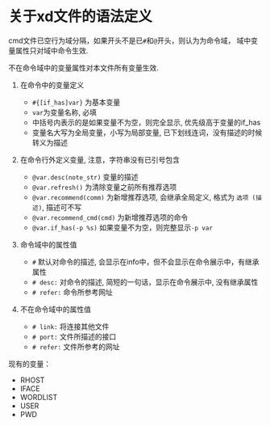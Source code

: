 # 关于xd文件的语法定义

cmd文件已空行为域分隔，如果开头不是已`#`和`@`开头，则认为为命令域，
域中变量属性只对域中命令生效.

不在命令域中的变量属性对本文件所有变量生效.

1. 在命令中的变量定义

    - `#{[if_has]var}` 为基本变量
    - `var`为变量名称, 必填
    - 中括号内表示的是如果变量不为空，则完全显示, 优先级高于变量的if_has
    - 变量名大写为全局变量，小写为局部变量, 已下划线连词，没有描述的时候转义为描述

2. 在命令行外定义变量, 注意，字符串没有已引号包含

    - `@var.desc(note_str)` 变量的描述
    - `@var.refresh()` 为清除变量之前所有推荐选项
    - `@var.recommend(comm)`  为新增推荐选项, 会继承全局定义, 格式为 `选项 (描述)`, 描述可不写
    - `@var.recommend_cmd(cmd)` 为新增推荐选项的命令
    - `@var.if_has(-p %s)` 如果变量不为空，则完整显示`-p var`

3. 命令域中的属性值

    - `#` 默认对命令的描述, 会显示在info中，但不会显示在命令展示中，有继承属性
    - `# desc:` 对命令的描述, 简短的一句话，显示在命令展示中, 没有继承属性
    - `# refer:` 命令所参考网址


4. 不在命令域中的属性值

    - `# link:` 将连接其他文件
    - `# port:` 文件所描述的接口
    - `# refer:` 文件所参考的网址


现有的变量：

   - RHOST
   - IFACE
   - WORDLIST
   - USER
   - PWD